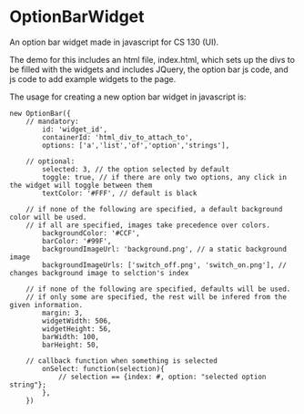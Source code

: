OptionBarWidget
===============

An option bar widget made in javascript for CS 130 (UI).

The demo for this includes an html file, index.html, which sets up the divs to be filled with the widgets and includes JQuery, the option bar js code, and js code to add example widgets to the page.

The usage for creating a new option bar widget in javascript is:

```
new OptionBar({
	// mandatory:
		id: 'widget_id',
		containerId: 'html_div_to_attach_to',
		options: ['a','list','of','option','strings'],
    	
  	// optional:
		selected: 3, // the option selected by default
		toggle: true, // if there are only two options, any click in the widget will toggle between them
		textColor: '#FFF', // default is black

  	// if none of the following are specified, a default background color will be used.
  	// if all are specified, images take precedence over colors.
		backgroundColor: '#CCF',
		barColor: '#99F',
		backgroundImageUrl: 'background.png', // a static background image
		backgroundImageUrls: ['switch_off.png', 'switch_on.png'], // changes background image to selction's index
		  
	// if none of the following are specified, defaults will be used.
	// if only some are specified, the rest will be infered from the given information.
		margin: 3,
		widgetWidth: 506,
		widgetHeight: 56,
		barWidth: 100,
		barHeight: 50,

  	// callback function when something is selected
		onSelect: function(selection){
			// selection == {index: #, option: "selected option string"};
		},
	})
```
